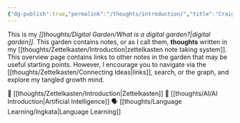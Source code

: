 ```yaml
---
{"dg-publish":true,"permalink":"/thoughts/introduction/","title":"Craig's Digital Garden","tags":["gardenEntry"],"created":"2025-08-27T06:54:48.266+01:00","updated":"2025-08-30T08:49:01.561+01:00"}
---
```


This is my _[[thoughts/Digital Garden/What is a digital garden?\|digital garden]]._ This garden contains notes, or as I call them, **thoughts** written in my [[thoughts/Zettelkasten/Introduction\|zettelkasten note taking system]]. This overview page contains links to other notes in the garden that may be useful starting points. However, I encourage you to navigate via the [[thoughts/Zettelkasten/Connecting Ideas\|links]], search, or the graph, and explore my tangled growth mind.

📝 [[thoughts/Zettelkasten/Introduction\|Zettelkasten]]
🤖 [[thoughts/AI/AI Introduction\|Artificial Intelligence]]
🗣️ [[thoughts/Language Learning/lngkata\|Language Learning]]